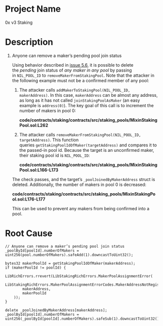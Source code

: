 # Project Name
0x v3 Staking

# Description
1. Anyone can remove a maker’s pending pool join status
    
    Using behavior described in [issue 5.6](https://diligence.consensys.io/audits/2019/10/0x-v3-staking/#recommendation-fix-weak-assertions-in-mixinstakingpool-stemming-from-use-of-nil_pool_id), it is possible to delete the *pending* join status of *any maker in any pool* by passing in `NIL_POOL_ID` to `removeMakerFromStakingPool`. Note that the attacker in the following example must not be a confirmed member of any pool:
    
    1. The attacker calls `addMakerToStakingPool(NIL_POOL_ID, makerAddress)`. In this case, `makerAddress` can be almost any address, as long as it has not called `joinStakingPoolAsMaker` (an easy example is `address(0)`). The key goal of this call is to increment the number of makers in pool 0:
        
        **code/contracts/staking/contracts/src/staking_pools/MixinStakingPool.sol:L262**
        
    2. The attacker calls `removeMakerFromStakingPool(NIL_POOL_ID, targetAddress)`. This function queries `getStakingPoolIdOfMaker(targetAddress)` and compares it to the passed-in pool id. Because the target is an unconfirmed maker, their staking pool id is `NIL_POOL_ID`:
        
        **code/contracts/staking/contracts/src/staking_pools/MixinStakingPool.sol:L166-L173**
        
    
    The check passes, and the target’s `_poolJoinedByMakerAddress` struct is deleted. Additionally, the number of makers in pool 0 is decreased:
    
    **code/contracts/staking/contracts/src/staking_pools/MixinStakingPool.sol:L176-L177**
    
    This can be used to prevent any makers from being confirmed into a pool.

# Root Cause
```solidity
// Anyone can remove a maker’s pending pool join status
_poolById[poolId].numberOfMakers = uint256(pool.numberOfMakers).safeAdd(1).downcastToUint32();

bytes32 makerPoolId = getStakingPoolIdOfMaker(makerAddress);
if (makerPoolId != poolId) {
    LibRichErrors.rrevert(LibStakingRichErrors.MakerPoolAssignmentError(
        LibStakingRichErrors.MakerPoolAssignmentErrorCodes.MakerAddressNotRegistered,
        makerAddress,
        makerPoolId
    ));
}

delete _poolJoinedByMakerAddress[makerAddress];
_poolById[poolId].numberOfMakers = uint256(_poolById[poolId].numberOfMakers).safeSub(1).downcastToUint32();